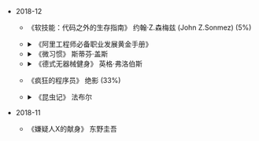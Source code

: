 
- 2018-12

  * 《软技能：代码之外的生存指南》 约翰·Z.森梅兹 (John Z.Sonmez) (5%)
  * <details>
	<summary>《阿里工程师必备职业发展黄金手册》</summary>
	
	- 软件架构不仅仅只是选用什么框架、选用什么技术组件这么简单。它贯穿了对人的组织、对技术的组织、对业务的组织，并将这三种组织以解决业务问题这一目标有机的结合在一起。
	- 架构的目标就是为了支撑业务增长，就是提升软件系统的服务能力。
	- 前端的未来:<br/>
	      1.继续分化（领域、行业、技术栈）<br/>
	      2.继续融合（端技术、Web全栈技术、人工智能与端技术）<br/>
	      3.核心不变（计算机科学本质、软件工程思想与实践、程序员职业素养）<br/>
    </details>

  * <details>
    <summary>《微习惯》 斯蒂芬·盖斯</summary>
        
	- 每天一个俯卧撑，对你的大脑没有任何压力，当你的身体和大脑习惯了以后，生活将会截然不同
	</details>
	
  * <details>
	<summary>《德式无器械健身》 英格·弗洛伯斯</summary>
    
	 - 只要心中有沙，走到哪里都是马尔代夫。
	</details>

  * 《疯狂的程序员》 绝影  (33%)
  * <details>
 	<summary>《昆虫记》 法布尔</summary>
	
    - 充满了童年的幻想，充满了童年的美好向往，充满了对乡村的回忆。
 	</details>

- 2018-11

  * 《嫌疑人X的献身》 东野圭吾
